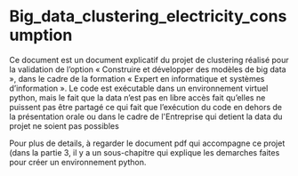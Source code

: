 # Big_data_clustering_electricity_consumption

Ce document est un document explicatif du projet de clustering réalisé pour la validation de l’option « Construire et développer des modèles de big data », dans le cadre de la formation « Expert en informatique et systèmes d’information ». 
Le code est exécutable dans un environnement virtuel python, mais le fait que la data n’est pas en libre accès fait qu’elles ne puissent pas être partagé ce qui fait que l’exécution du code en dehors de la présentation orale ou dans le cadre de l'Entreprise qui detient la data du projet ne soient pas possibles

Pour plus de details, à regarder le document pdf qui accompagne ce projet (dans la partie 3, il y a un sous-chapitre qui explique les demarches faites pour créer un environnement python.
